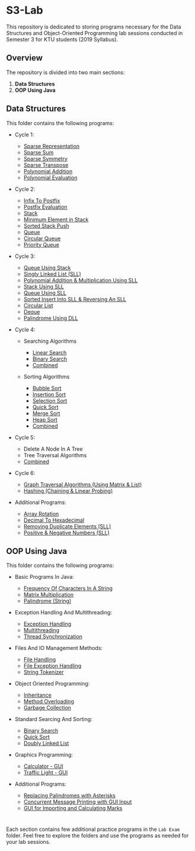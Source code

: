 # S3-Lab

This repository is dedicated to storing programs necessary for the Data Structures and Object-Oriented Programming lab sessions conducted in Semester 3 for KTU students (2019 Syllabus).

## Overview

The repository is divided into two main sections:
1. **Data Structures**
2. **OOP Using Java**

## Data Structures

This folder contains the following programs:
- Cycle 1:
    - [Sparse Representation](https://github.com/dyingpotato890/KTU-S3-LAB/blob/main/Data%20Structures/Cycle%201/sparseRepresentation.c)
    - [Sparse Sum](https://github.com/dyingpotato890/KTU-S3-LAB/blob/main/Data%20Structures/Cycle%201/sparseSum.c)
    - [Sparse Symmetry](https://github.com/dyingpotato890/KTU-S3-LAB/blob/main/Data%20Structures/Cycle%201/sparseSymmetry.c)
    - [Sparse Transpose](https://github.com/dyingpotato890/KTU-S3-LAB/blob/main/Data%20Structures/Cycle%201/sparseTranspose.c)
    - [Polynomial Addition](https://github.com/dyingpotato890/KTU-S3-LAB/blob/main/Data%20Structures/Cycle%201/polyAdd.c)
    - [Polynomial Evaluation](https://github.com/dyingpotato890/KTU-S3-LAB/blob/main/Data%20Structures/Cycle%201/polyEvaluation.c)

- Cycle 2:
    - [Infix To Postfix](https://github.com/dyingpotato890/KTU-S3-LAB/blob/main/Data%20Structures/Cycle%202/infixToPostfix.c)
    - [Postfix Evaluation](https://github.com/dyingpotato890/KTU-S3-LAB/blob/main/Data%20Structures/Cycle%202/postfixEvaluation.c)
    - [Stack](https://github.com/dyingpotato890/KTU-S3-LAB/blob/main/Data%20Structures/Cycle%202/stack.c)
    - [Minimum Element in Stack](https://github.com/dyingpotato890/KTU-S3-LAB/blob/main/Data%20Structures/Cycle%202/minStack.c)
    - [Sorted Stack Push](https://github.com/dyingpotato890/KTU-S3-LAB/blob/main/Data%20Structures/Cycle%202/sortedPush.c)
    - [Queue](https://github.com/dyingpotato890/KTU-S3-LAB/blob/main/Data%20Structures/Cycle%202/queue.c)
    - [Circular Queue](https://github.com/dyingpotato890/KTU-S3-LAB/blob/main/Data%20Structures/Cycle%202/circularQueue.c)
    - [Priority Queue](https://github.com/dyingpotato890/KTU-S3-LAB/blob/main/Data%20Structures/Cycle%202/priorityQueue.c)

- Cycle 3:
    - [Queue Using Stack](https://github.com/dyingpotato890/KTU-S3-LAB/blob/main/Data%20Structures/Cycle%203/QueueUsingStack.c)
    - [Singly Linked List (SLL)](https://github.com/dyingpotato890/KTU-S3-LAB/blob/main/Data%20Structures/Cycle%203/singlyLinkedList.c)
    - [Polynomial Addition & Multiplication Using SLL](https://github.com/dyingpotato890/KTU-S3-LAB/blob/main/Data%20Structures/Cycle%203/polySLL.c)
    - [Stack Using SLL](https://github.com/dyingpotato890/KTU-S3-LAB/blob/main/Data%20Structures/Cycle%203/stackSLL.c)
    - [Queue Using SLL](https://github.com/dyingpotato890/KTU-S3-LAB/blob/main/Data%20Structures/Cycle%203/queueSLL.c)
    - [Sorted Insert Into SLL & Reversing An SLL](https://github.com/dyingpotato890/KTU-S3-LAB/blob/main/Data%20Structures/Cycle%203/reverseSortSLL.c)
    - [Circular List](https://github.com/dyingpotato890/KTU-S3-LAB/blob/main/Data%20Structures/Cycle%203/circularList.c)
    - [Deque](https://github.com/dyingpotato890/KTU-S3-LAB/blob/main/Data%20Structures/Cycle%203/deque.c)
    - [Palindrome Using DLL](https://github.com/dyingpotato890/KTU-S3-LAB/blob/main/Data%20Structures/Cycle%203/palindromeDLL.c)

- Cycle 4:
    - Searching Algorithms
        - [Linear Search](https://github.com/dyingpotato890/KTU-S3-LAB/blob/main/Data%20Structures/Cycle%204/Searching%20Algorithms/linearSearch.c)
        - [Binary Search](https://github.com/dyingpotato890/KTU-S3-LAB/blob/main/Data%20Structures/Cycle%204/Searching%20Algorithms/binarySearch.c)
        - [Combined](https://github.com/dyingpotato890/KTU-S3-LAB/blob/main/Data%20Structures/Cycle%204/Searching%20Algorithms/searching.c)
          
    - Sorting Algorithms
        - [Bubble Sort](https://github.com/dyingpotato890/KTU-S3-LAB/blob/main/Data%20Structures/Cycle%204/Sorting%20Algorithms/bubbleSort.c)
        - [Insertion Sort](https://github.com/dyingpotato890/KTU-S3-LAB/blob/main/Data%20Structures/Cycle%204/Sorting%20Algorithms/insertionSort.c)
        - [Selection Sort](https://github.com/dyingpotato890/KTU-S3-LAB/blob/main/Data%20Structures/Cycle%204/Sorting%20Algorithms/selectionSort.c)
        - [Quick Sort](https://github.com/dyingpotato890/KTU-S3-LAB/blob/main/Data%20Structures/Cycle%204/Sorting%20Algorithms/quickSort.c)
        - [Merge Sort](https://github.com/dyingpotato890/KTU-S3-LAB/blob/main/Data%20Structures/Cycle%204/Sorting%20Algorithms/mergeSort.c)
        - [Heap Sort](https://github.com/dyingpotato890/KTU-S3-LAB/blob/main/Data%20Structures/Cycle%204/Sorting%20Algorithms/heapSort.c)
        - [Combined](https://github.com/dyingpotato890/KTU-S3-LAB/blob/main/Data%20Structures/Cycle%204/Sorting%20Algorithms/sorting.c)

- Cycle 5:
    - Delete A Node In A Tree
    - Tree Traversal Algorithms
    - [Combined](https://github.com/dyingpotato890/KTU-S3-LAB/blob/main/Data%20Structures/Cycle%205/trees.c)
    
- Cycle 6:
    - [Graph Traversal Algorithms (Using Matrix & List)](https://github.com/dyingpotato890/KTU-S3-LAB/blob/main/Data%20Structures/Cycle%206/graph.c)
    - [Hashing (Chaining & Linear Probing)](https://github.com/dyingpotato890/KTU-S3-LAB/blob/main/Data%20Structures/Cycle%206/hashing.c)

 - Additional Programs:
    - [Array Rotation](https://github.com/dyingpotato890/KTU-S3-LAB/blob/main/Data%20Structures/Lab%20Exam/arrayRotation.c)
    - [Decimal To Hexadecimal](https://github.com/dyingpotato890/KTU-S3-LAB/blob/main/Data%20Structures/Lab%20Exam/deciToHexa.c)
    - [Removing Duplicate Elements (SLL)](https://github.com/dyingpotato890/KTU-S3-LAB/blob/main/Data%20Structures/Lab%20Exam/duplicateElements.c)
    - [Positive & Negative Numbers (SLL)](https://github.com/dyingpotato890/KTU-S3-LAB/blob/main/Data%20Structures/Lab%20Exam/posNegSLL.c)

## OOP Using Java

This folder contains the following programs:

- Basic Programs In Java:
    - [Frequency Of Characters In A String](https://github.com/dyingpotato890/KTU-S3-LAB/blob/main/OOP%20Using%20Java/Basic%20Programs%20In%20Java/FrequencyString.java)
    - [Matrix Multiplication](https://github.com/dyingpotato890/KTU-S3-LAB/blob/main/OOP%20Using%20Java/Basic%20Programs%20In%20Java/MatrixMulti.java)
    - [Palindrome (String)](https://github.com/dyingpotato890/KTU-S3-LAB/blob/main/OOP%20Using%20Java/Basic%20Programs%20In%20Java/palindromeString.java)

- Exception Handling And Multithreading:
    - [Exception Handling](https://github.com/dyingpotato890/KTU-S3-LAB/blob/main/OOP%20Using%20Java/Exception%20Handling%20And%20Multithreading/Exception.java)
    - [Multithreading](https://github.com/dyingpotato890/KTU-S3-LAB/blob/main/OOP%20Using%20Java/Exception%20Handling%20And%20Multithreading/MultiThread.java)
    - [Thread Synchronization](https://github.com/dyingpotato890/KTU-S3-LAB/blob/main/OOP%20Using%20Java/Exception%20Handling%20And%20Multithreading/ThreadSyn.java)

- Files And IO Management Methods:
    - [File Handling](https://github.com/dyingpotato890/KTU-S3-LAB/blob/main/OOP%20Using%20Java/Files%20And%20IO%20Management%20Methods/FileHandling.java)
    - [File Exception Handling](https://github.com/dyingpotato890/KTU-S3-LAB/blob/main/OOP%20Using%20Java/Files%20And%20IO%20Management%20Methods/FileExceptions.java)
    - [String Tokenizer](https://github.com/dyingpotato890/KTU-S3-LAB/blob/main/OOP%20Using%20Java/Files%20And%20IO%20Management%20Methods/StringToken.java)

- Object Oriented Programming:
    - [Inheritance](https://github.com/dyingpotato890/KTU-S3-LAB/blob/main/OOP%20Using%20Java/Object%20Oriented%20Programming/EmployeeDetails.java)
    - [Method Overloading](https://github.com/dyingpotato890/KTU-S3-LAB/blob/main/OOP%20Using%20Java/Object%20Oriented%20Programming/AreaOfShapes.java)
    - [Garbage Collection](https://github.com/dyingpotato890/KTU-S3-LAB/blob/main/OOP%20Using%20Java/Object%20Oriented%20Programming/GarbageCollection.java)

- Standard Searcing And Sorting:
    - [Binary Search](https://github.com/dyingpotato890/KTU-S3-LAB/blob/main/OOP%20Using%20Java/Standard%20Searcing%20And%20Sorting/BinarySearch.java)
    - [Quick Sort](https://github.com/dyingpotato890/KTU-S3-LAB/blob/main/OOP%20Using%20Java/Standard%20Searcing%20And%20Sorting/QuickSort.java)
    - [Doubly Linked List](https://github.com/dyingpotato890/KTU-S3-LAB/blob/main/OOP%20Using%20Java/Standard%20Searcing%20And%20Sorting/DLL.java)

- Graphics Programming:
    - [Calculator - GUI](https://github.com/dyingpotato890/KTU-S3-LAB/blob/main/OOP%20Using%20Java/Graphics%20Programming/Calculator.java)
    - [Traffic Light - GUI](https://github.com/dyingpotato890/KTU-S3-LAB/blob/main/OOP%20Using%20Java/Graphics%20Programming/TrafficLight.java)

- Additional Programs:
    - [Replacing Palindromes with Asterisks](https://github.com/dyingpotato890/KTU-S3-LAB/blob/main/OOP%20Using%20Java/Lab%20Exam/LabExam1.java)
    - [Concurrent Message Printing with GUI Input](https://github.com/dyingpotato890/KTU-S3-LAB/blob/main/OOP%20Using%20Java/Lab%20Exam/LabExam2.java)
    - [GUI for Importing and Calculating Marks](https://github.com/dyingpotato890/KTU-S3-LAB/blob/main/OOP%20Using%20Java/Lab%20Exam/LabExam4.java)
      
#

Each section contains few additional practice programs in the ```Lab Exam``` folder. Feel free to explore the folders and use the programs as needed for your lab sessions.
